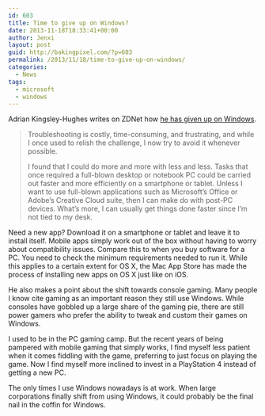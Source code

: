 ```yaml
---
id: 603
title: Time to give up on Windows?
date: 2013-11-18T18:33:41+00:00
author: Jenxi
layout: post
guid: http://bakingpixel.com/?p=603
permalink: /2013/11/18/time-to-give-up-on-windows/
categories:
  - News
tags:
  - microsoft
  - windows
---
```

Adrian Kingsley-Hughes writes on ZDNet how [he has given up on Windows](http://www.zdnet.com/why-ive-all-but-given-up-on-windows-7000023083/).

> Troubleshooting is costly, time-consuming, and frustrating, and while I once used to relish the challenge, I now try to avoid it whenever possible.
> 
> I found that I could do more and more with less and less. Tasks that once required a full-blown desktop or notebook PC could be carried out faster and more efficiently on a smartphone or tablet. Unless I want to use full-blown applications such as Microsoft’s Office or Adobe’s Creative Cloud suite, then I can make do with post-PC devices. What’s more, I can usually get things done faster since I&#8217;m not tied to my desk. 

Need a new app? Download it on a smartphone or tablet and leave it to install itself. Mobile apps simply work out of the box without having to worry about compatibility issues. Compare this to when you buy software for a PC. You need to check the minimum requirements needed to run it. While this applies to a certain extent for OS X, the Mac App Store has made the process of installing new apps on OS X just like on iOS.

He also makes a point about the shift towards console gaming. Many people I know cite gaming as an important reason they still use Windows. While consoles have gobbled up a large share of the gaming pie, there are still power gamers who prefer the ability to tweak and custom their games on Windows.

I used to be in the PC gaming camp. But the recent years of being pampered with mobile gaming that simply works, I find myself less patient when it comes fiddling with the game, preferring to just focus on playing the game. Now I find myself more inclined to invest in a PlayStation 4 instead of getting a new PC.

The only times I use Windows nowadays is at work. When large corporations finally shift from using Windows, it could probably be the final nail in the coffin for Windows.